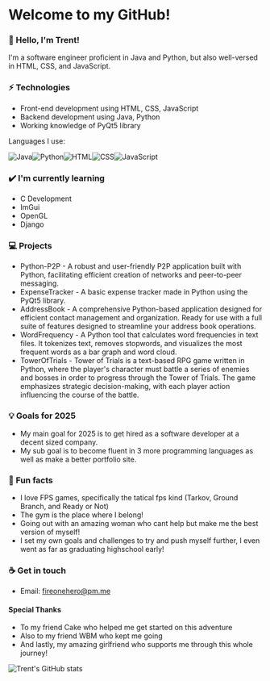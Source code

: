 # Welcome to my GitHub!  

### 👋 Hello, I'm Trent! 

I'm a software engineer proficient in Java and Python, but also well-versed in HTML, CSS, and JavaScript. 

### ⚡ Technologies

  * Front-end development using HTML, CSS, JavaScript
  * Backend development using Java, Python
  * Working knowledge of PyQt5 library

Languages I use:   

![Java](https://img.shields.io/badge/Java-ED8B00?style=for-the-badge&logo=java&logoColor=white)![Python](https://img.shields.io/badge/Python-3776AB?style=for-the-badge&logo=python&logoColor=white)![HTML](https://img.shields.io/badge/HTML-239120?style=for-the-badge&logo=html5&logoColor=white)![CSS](https://img.shields.io/badge/CSS-239120?&style=for-the-badge&logo=css3&logoColor=white)![JavaScript](https://img.shields.io/badge/JavaScript-F7DF1E?style=for-the-badge&logo=javascript&logoColor=black)

### ✔️ I'm currently learning

  * C Development
  * ImGui
  * OpenGL
  * Django

### 💻 Projects

  * Python-P2P - A robust and user-friendly P2P application built with Python, facilitating efficient creation of networks and peer-to-peer messaging.
  * ExpenseTracker - A basic expense tracker made in Python using the PyQt5 library. 
  * AddressBook - A comprehensive Python-based application designed for efficient contact management and organization. Ready for use with a full suite of features designed to streamline your address book operations. 
  * WordFrequency - A Python tool that calculates word frequencies in text files. It tokenizes text, removes stopwords, and visualizes the most frequent words as a bar graph and word cloud.
  * TowerOfTrials - Tower of Trials is a text-based RPG game written in Python, where the player's character must battle a series of enemies and bosses in order to progress through the Tower of Trials. The game emphasizes strategic decision-making, with each player action influencing the course of the battle.

### 💡 Goals for 2025

  * My main goal for 2025 is to get hired as a software developer at a decent sized company.
  * My sub goal is to become fluent in 3 more programming languages as well as make a better portfolio site.

### 🌴 Fun facts

  * I love FPS games, specifically the tatical fps kind (Tarkov, Ground Branch, and Ready or Not)
  * The gym is the place where I belong!
  * Going out with an amazing woman who cant help but make me the best version of myself!
  * I set my own goals and challenges to try and push myself further, I even went as far as graduating highschool early!

### ☕ Get in touch

  * Email: fireonehero@pm.me

#### Special Thanks

  * To my friend Cake who helped me get started on this adventure
  * Also to my friend WBM who kept me going
  * And lastly, my amazing girlfriend who supports me through this whole journey!

![Trent's GitHub stats](https://github-readme-stats.vercel.app/api?username=fireonehero)
